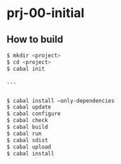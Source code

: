 # prj-00-initial

## How to build

```bash
$ mkdir <project>
$ cd <project>
$ cabal init

...


$ cabal install —only-dependencies
$ cabal update
$ cabal configure
$ cabal check
$ cabal build
$ cabal run
$ cabal sdist
$ cabal upload
$ cabal install
```
